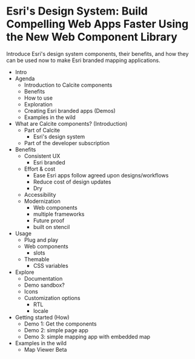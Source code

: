 # Esri's Design System: Build Compelling Web Apps Faster Using the New Web Component Library

Introduce Esri's design system components, their benefits, and how they can be used now to make Esri branded mapping applications.

- Intro
- Agenda
  - Introduction to Calcite components
  - Benefits
  - How to use
  - Exploration
  - Creating Esri branded apps (Demos)
  - Examples in the wild
- What are Calcite components? (Introduction)
  - Part of Calcite
    - Esri's design system
  - Part of the developer subscription
- Benefits
  - Consistent UX
    - Esri branded
  - Effort & cost
    - Ease Esri apps follow agreed upon designs/workflows
    - Reduce cost of design updates
    - Dry
  - Accessibility
  - Modernization
    - Web components
    - multiple frameworks
    - Future proof
    - built on stencil
- Usage
  - Plug and play
  - Web components
    - slots
  - Themable
    - CSS variables
- Explore
  - Documentation
  - Demo sandbox?
  - Icons
  - Customization options
    - RTL
    - locale
- Getting started (How)
  - Demo 1: Get the components
  - Demo 2: simple page app
  - Demo 3: simple mapping app with embedded map
- Examples in the wild
  - Map Viewer Beta
